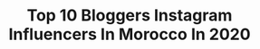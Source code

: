 ---
title: Top 10 Bloggers Instagram Influencers In Morocco In 2020
description: >-
  Find top bloggers Instagram influencers in Morocco in 2020. Most popular hashtags: #morocco #fashion #style #model.
platform: Instagram
profiles:
  - username: "rababe_gyd"
    fullname: >-
      • 𝐑𝐀𝐁𝐀𝐁𝐄 رباب 𝐆𝐘𝐃 ✨
    location: "Morocco"
    followers: 62613
    engagement: 462
    commentsToLikes: 0.096671
    avatar: "https://scontent-lhr8-1.cdninstagram.com/v/t51.2885-19/s320x320/70493337_704632516667558_5335751203122839552_n.jpg?_nc_ht=scontent-lhr8-1.cdninstagram.com&_nc_ohc=T0iHrermNpoAX-Lwhoi&oh=3b8bd3be1f22b782204c517675e02064&oe=5EB99489"
    verified: false
    hashtags: "#weddingparty, #greentouch, #jumia, #makeupvideo"
  - username: "ahlam_meddad"
    fullname: >-
      💜مداد  أحلام|  💜AHLAM
    location: "Morocco"
    followers: 78534
    engagement: 251
    commentsToLikes: 0.054861
    avatar: "https://scontent-hkt1-1.cdninstagram.com/v/t51.2885-19/s320x320/88377916_747470572445307_6910881032447197184_n.jpg?_nc_ht=scontent-hkt1-1.cdninstagram.com&_nc_ohc=ZCvpXePIb3MAX_zem_Y&oh=ed4de7eec33f2280f0f6ee2e02a6fd2b&oe=5EA735B8"
    verified: false
    hashtags: "#hijablove, #moroccanwedding, #fashion, #thehijabstyle"
  - username: "oumiamani"
    fullname: >-
      Omaima amani  💎 اماني اميمة
    location: "Morocco"
    followers: 81538
    engagement: 206
    commentsToLikes: 0.056708
    avatar: "https://scontent-lhr8-1.cdninstagram.com/v/t51.2885-19/s320x320/89934102_199709161337581_4546371398490128384_n.jpg?_nc_ht=scontent-lhr8-1.cdninstagram.com&_nc_ohc=nlkn85mh3OgAX-U6ieA&oh=9e27bff90dd81f3100b71a6b48cabeea&oe=5EB9E38A"
    verified: false
    hashtags: "#styleblogger, #follow4followback, #black, #modelingagency"
  - username: "sahartahazain"
    fullname: >-
      Sahar Taha El Zain | سهر طه
    location: "Morocco"
    followers: 358053
    engagement: 168
    commentsToLikes: 0.055069
    avatar: "https://scontent-lhr8-1.cdninstagram.com/v/t51.2885-19/s320x320/14565042_1750176608577539_4244839165025320960_a.jpg?_nc_ht=scontent-lhr8-1.cdninstagram.com&_nc_ohc=3I_XHw8GsesAX-uQfDG&oh=4e39569d6c90ef2674fd6dc25bbacfeb&oe=5EB9BAE4"
    verified: false
    hashtags: "#tb, #staysafe"
  - username: "iam.moustache"
    fullname: >-
      
    location: "Morocco"
    followers: 16467
    engagement: 488
    commentsToLikes: 0.061888
    avatar: "https://scontent-ams4-1.cdninstagram.com/v/t51.2885-19/s320x320/64437546_1797282517042196_6518889516348997632_n.jpg?_nc_ht=scontent-ams4-1.cdninstagram.com&_nc_ohc=ksx5I9OIU2wAX-LG054&oh=caa6ea0bf9c9ce3b3221d3cd26dc3ca5&oe=5EB003A5"
    verified: false
    hashtags: "#phaseonephoto, #mediumformatcamera, #cagoule, #rabatmorocco"
  - username: "espada.yassinee"
    fullname: >-
      Yassine Moussaoui
    location: "Morocco"
    followers: 89747
    engagement: 219
    commentsToLikes: 0.035932
    avatar: "https://scontent-ams4-1.cdninstagram.com/v/t51.2885-19/s320x320/74610767_1495753003925653_4116884568789745664_n.jpg?_nc_ht=scontent-ams4-1.cdninstagram.com&_nc_ohc=O16X2P-QofEAX-5bJXs&oh=f64ff665b670af100d15243dc5ddb12b&oe=5EBAE8E5"
    verified: false
    hashtags: "#bealpha, #morocco, #outfitsociety, #homelessfit"
  - username: "moradbenhammo"
    fullname: >-
      Morad Làch Mén
    location: "Morocco"
    followers: 33182
    engagement: 271
    commentsToLikes: 0.070098
    avatar: "https://scontent-lhr8-1.cdninstagram.com/v/t51.2885-19/s320x320/67680649_2325370367715540_9157256800653803520_n.jpg?_nc_ht=scontent-lhr8-1.cdninstagram.com&_nc_ohc=nL1oVBEGXDAAX-51CC_&oh=243b630e8010627a4d0812f42970cd3f&oe=5EBA83CA"
    verified: false
    hashtags: "#dope, #marakesh, #furniture, #hair"
  - username: "nejmeddiine"
    fullname: >-
      Mehdy Nejmeddine
    location: "Morocco"
    followers: 67606
    engagement: 226
    commentsToLikes: 0.019472
    avatar: "https://scontent-lhr8-1.cdninstagram.com/v/t51.2885-19/s320x320/87685934_190353495740037_7472463227763294208_n.jpg?_nc_ht=scontent-lhr8-1.cdninstagram.com&_nc_ohc=Tx-XttrTWl8AX-8k0hG&oh=0a9bbb01e2273b60f96d68f8e8c8154f&oe=5EBA4E9A"
    verified: false
    hashtags: "#highsnobiety, #classy, #exploretheworld, #portugal"
  - username: "meganellaby"
    fullname: >-
      meganellaby
    location: "Morocco"
    followers: 206083
    engagement: 279
    commentsToLikes: 0.010226
    avatar: "https://scontent-ams4-1.cdninstagram.com/v/t51.2885-19/s320x320/40820591_2157823284262412_8395394941680877568_n.jpg?_nc_ht=scontent-ams4-1.cdninstagram.com&_nc_ohc=IaNkXYJ6Rz0AX_uun9-&oh=e3f43dc436eacdb2183c5c87cc8dad18&oe=5EB96068"
    verified: true
    hashtags: "#loveinspades, #katespade"
  - username: "salwa.jd"
    fullname: >-
      Salwa JD🇲🇦'Official
    location: "Morocco"
    followers: 93053
    engagement: 201
    commentsToLikes: 0.018135
    avatar: "https://scontent-lhr8-1.cdninstagram.com/v/t51.2885-19/s320x320/92569458_624669531716840_3654520327079198720_n.jpg?_nc_ht=scontent-lhr8-1.cdninstagram.com&_nc_ohc=XujMIek_ooYAX8PAYkn&oh=80e30430fb488753859241540f495787&oe=5EBB7B53"
    verified: false
    hashtags: "#filmphotography, #gloss, #cosmetic, #crease"
---